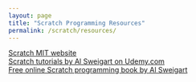 ```yaml
---
layout: page
title: "Scratch Programming Resources"
permalink: /scratch/resources/
---
```



<a href="https://scratch.mit.edu">Scratch MIT website</a>
<br>
<a href="https://www.udemy.com/share/101XAuAkITc11RQnw=/">Scratch tutorials by Al Sweigart on Udemy.com</a>
<br>
<a href="http://inventwithscratch.com/">Free online Scratch programming book by Al Sweigart</a>

